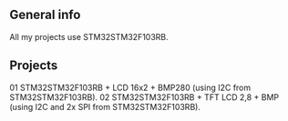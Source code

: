 ## General info
All my projects use STM32STM32F103RB.

## Projects
01 STM32STM32F103RB + LCD 16x2 + BMP280 (using I2C from STM32STM32F103RB).
02 STM32STM32F103RB + TFT LCD 2,8 + BMP (using I2C and 2x SPI from STM32STM32F103RB).


